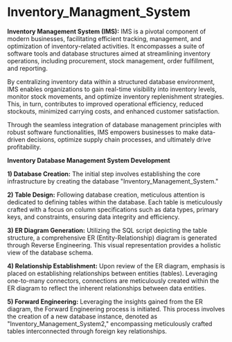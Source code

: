 # Inventory_Managment_System

**Inventory Management System (IMS):** IMS is a pivotal component of modern businesses, facilitating efficient tracking, management, and optimization of inventory-related activities. It encompasses a suite of software tools and database structures aimed at streamlining inventory operations, including procurement, stock management, order fulfillment, and reporting.

By centralizing inventory data within a structured database environment, IMS enables organizations to gain real-time visibility into inventory levels, monitor stock movements, and optimize inventory replenishment strategies. This, in turn, contributes to improved operational efficiency, reduced stockouts, minimized carrying costs, and enhanced customer satisfaction.

Through the seamless integration of database management principles with robust software functionalities, IMS empowers businesses to make data-driven decisions, optimize supply chain processes, and ultimately drive profitability.

**Inventory Database Management System Development**

**1) Database Creation:** The initial step involves establishing the core infrastructure by creating the database "Inventory_Management_System."

**2) Table Design:** Following database creation, meticulous attention is dedicated to defining tables within the database. Each table is meticulously crafted with a focus on column specifications such as data types, primary keys, and constraints, ensuring data integrity and efficiency.

**3) ER Diagram Generation:** Utilizing the SQL script depicting the table structure, a comprehensive ER (Entity-Relationship) diagram is generated through Reverse Engineering. This visual representation provides a holistic view of the database schema.

**4) Relationship Establishment:** Upon review of the ER diagram, emphasis is placed on establishing relationships between entities (tables). Leveraging one-to-many connectors, connections are meticulously created within the ER diagram to reflect the inherent relationships between data entities.

**5) Forward Engineering:** Leveraging the insights gained from the ER diagram, the Forward Engineering process is initiated. This process involves the creation of a new database instance, denoted as "Inventory_Management_System2," encompassing meticulously crafted tables interconnected through foreign key relationships.
